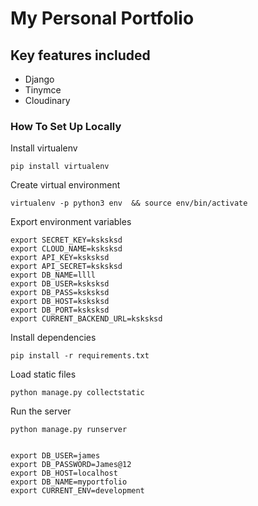 # My Personal Portfolio


## Key features included
- Django 
- Tinymce
- Cloudinary



### How To Set Up Locally
Install virtualenv
```
pip install virtualenv
```

Create virtual environment
```
virtualenv -p python3 env  && source env/bin/activate
```

Export environment variables
```
export SECRET_KEY=ksksksd
export CLOUD_NAME=ksksksd
export API_KEY=ksksksd
export API_SECRET=ksksksd
export DB_NAME=llll
export DB_USER=ksksksd
export DB_PASS=ksksksd
export DB_HOST=ksksksd
export DB_PORT=ksksksd
export CURRENT_BACKEND_URL=ksksksd
```

Install dependencies
```
pip install -r requirements.txt
```

Load static files 
```
python manage.py collectstatic
```

Run the server
```
python manage.py runserver
```
```

export DB_USER=james
export DB_PASSWORD=James@12
export DB_HOST=localhost
export DB_NAME=myportfolio
export CURRENT_ENV=development
```